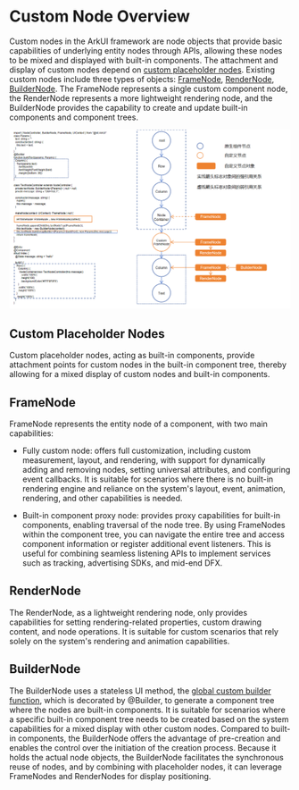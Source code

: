 # Custom Node Overview

Custom nodes in the ArkUI framework are node objects that provide basic capabilities of underlying entity nodes through APIs, allowing these nodes to be mixed and displayed with built-in components.
The attachment and display of custom nodes depend on [custom placeholder nodes](./arkts-user-defined-place-hoder.md#custom-placeholder-nodes). Existing custom nodes include three types of objects: [FrameNode](../reference/apis-arkui/js-apis-arkui-frameNode.md), [RenderNode](../reference/apis-arkui/js-apis-arkui-renderNode.md), [BuilderNode](../reference/apis-arkui/js-apis-arkui-builderNode.md). The FrameNode represents a single custom component node, the RenderNode represents a more lightweight rendering node, and the BuilderNode provides the capability to create and update built-in components and component trees.

![en-us_image_user-defined-node](figures/user-defined-node.png)

## Custom Placeholder Nodes
Custom placeholder nodes, acting as built-in components, provide attachment points for custom nodes in the built-in component tree, thereby allowing for a mixed display of custom nodes and built-in components.

## FrameNode

FrameNode represents the entity node of a component, with two main capabilities:

- Fully custom node: offers full customization, including custom measurement, layout, and rendering, with support for dynamically adding and removing nodes, setting universal attributes, and configuring event callbacks. It is suitable for scenarios where there is no built-in rendering engine and reliance on the system's layout, event, animation, rendering, and other capabilities is needed.

- Built-in component proxy node: provides proxy capabilities for built-in components, enabling traversal of the node tree. By using FrameNodes within the component tree, you can navigate the entire tree and access component information or register additional event listeners. This is useful for combining seamless listening APIs to implement services such as tracking, advertising SDKs, and mid-end DFX.

## RenderNode
The RenderNode, as a lightweight rendering node, only provides capabilities for setting rendering-related properties, custom drawing content, and node operations. It is suitable for custom scenarios that rely solely on the system's rendering and animation capabilities.

## BuilderNode
The BuilderNode uses a stateless UI method, the [global custom builder function](../quick-start/arkts-builder.md#global-custom-builder-function), which is decorated by @Builder, to generate a component tree where the nodes are built-in components. It is suitable for scenarios where a specific built-in component tree needs to be created based on the system capabilities for a mixed display with other custom nodes. Compared to built-in components, the BuilderNode offers the advantage of pre-creation and enables the control over the initiation of the creation process. Because it holds the actual node objects, the BuilderNode facilitates the synchronous reuse of nodes, and by combining with placeholder nodes, it can leverage FrameNodes and RenderNodes for display positioning.

